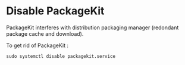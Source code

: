 Disable PackageKit
==================

PackageKit interferes with distribution packaging manager (redondant
package cache and download).

To get rid of PackageKit :

```
sudo systemctl disable packagekit.service
```
